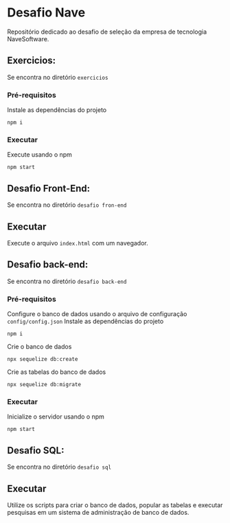 
# Desafio Nave
Repositório dedicado ao desafio de seleção da empresa de tecnologia NaveSoftware.
## Exercicios:
Se encontra no diretório `exercicios`
### Pré-requisitos
Instale as dependências do projeto
```
npm i
```
### Executar
Execute usando o npm
```
npm start
```
## Desafio Front-End:
Se encontra no diretório `desafio fron-end`
## Executar
Execute o arquivo `index.html` com um navegador.
## Desafio back-end:
Se encontra no diretório `desafio back-end`
### Pré-requisitos
Configure o banco de dados usando o arquivo de configuração `config/config.json`
Instale as dependências do projeto
```
npm i
```
Crie o banco de dados
```
npx sequelize db:create
```
Crie as tabelas do banco de dados
```
npx sequelize db:migrate
```
### Executar
Inicialize o servidor usando o npm
```
npm start
```
## Desafio SQL:
Se encontra no diretório `desafio sql`
## Executar
Utilize os scripts para criar o banco de dados, popular as tabelas e executar pesquisas em um sistema de administração de banco de dados.

